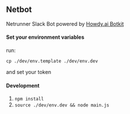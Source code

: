 ## Netbot

Netrunner Slack Bot powered by [Howdy.ai Botkit](https://github.com/howdyai/botkit)

#### Set your environment variables
run:

`cp ./dev/env.template ./dev/env.dev`

and set your token

#### Development

1.  `npm install`
2.  `source ./dev/env.dev && node main.js`
